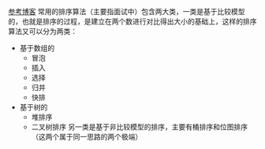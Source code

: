 [参考博客](https://www.cnblogs.com/wiki-royzhang/p/3614694.html)
常用的排序算法（主要指面试中）包含两大类，一类是基于比较模型的，也就是排序的过程，是建立在两个数进行对比得出大小的基础上，这样的排序算法又可以分为两类：
  + 基于数组的
    - 冒泡
    - 插入
    - 选择
    - 归并
    - 快排
  + 基于树的
    - 堆排序
    - 二叉树排序
另一类是基于非比较模型的排序，主要有桶排序和位图排序（这两个属于同一思路的两个极端）  
